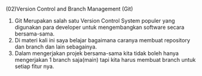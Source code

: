 (02)Version Control and Branch Management (Git)
1. Git Merupakan salah satu Version Control System populer yang digunakan para developer untuk mengembangkan software secara bersama-sama.
2. Di materi kali ini saya belajar bagaimana caranya membuat repository dan branch dan lain sebagainya.
3. Dalam mengerjakan projek bersama-sama kita tidak boleh hanya mengerjakan 1 branch saja(main) tapi kita harus membuat branch untuk setiap fitur nya.